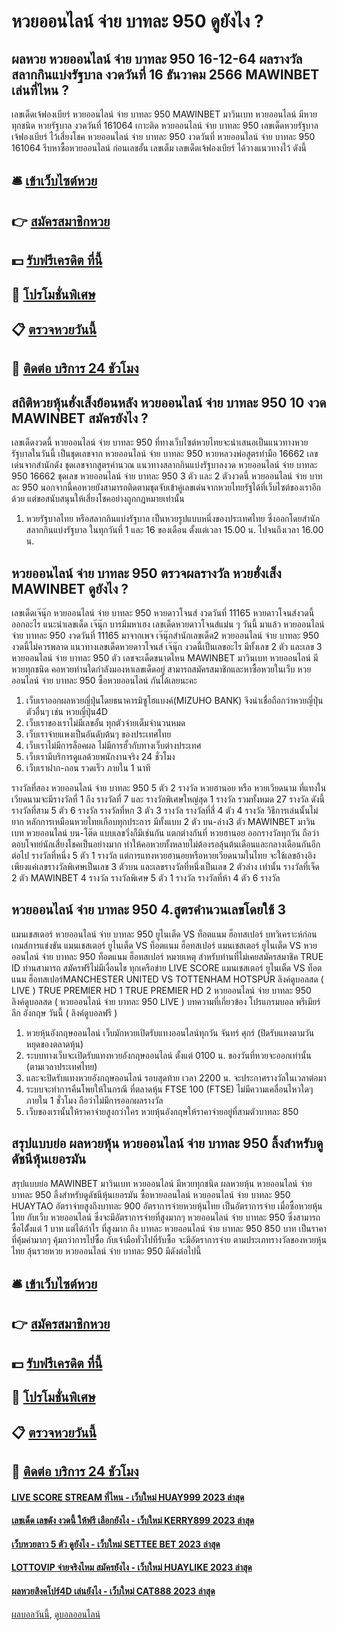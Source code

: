 # หวยออนไลน์ จ่าย บาทละ 950 ดูยังไง ?
## ผลหวย หวยออนไลน์ จ่าย บาทละ 950 16-12-64 ผลรางวัลสลากกินแบ่งรัฐบาล งวดวันที่ 16 ธันวาคม 2566 MAWINBET เล่นที่ไหน ?
เลขเด็ดเจ้ฟองเบียร์ หวยออนไลน์ จ่าย บาทละ 950 MAWINBET มาวินเบท หวยออนไลน์ มีหวยทุกชนิด หวยรัฐบาล งวดวันที่ 161064
เกาะติด หวยออนไลน์ จ่าย บาทละ 950 เลขเด็ดหวยรัฐบาล เจ้ฟองเบียร์ ไว้เสี่ยงโชค หวยออนไลน์ จ่าย บาทละ 950 งวดวันที่ หวยออนไลน์ จ่าย บาทละ 950 161064 รีบหาซื้อหวยออนไลน์ ก่อนเลขอั้น เลขเต็ม เลขเด็ดเจ้ฟองเบียร์ ได้วางแนวทางไว้ ดังนี้

## 🛎 [เข้าเว็บไซต์หวย](https://bit.ly/3BG5bNw)
## 👉 [สมัครสมาชิกหวย](https://bit.ly/3BG5bNw)
## 💵 [รับฟรีเครดิต ที่นี้](https://bit.ly/3C3mvgS)
## 👑 [โปรโมชั่นพิเศษ](https://bit.ly/3C3mvgS)
## 📋 [ตรวจหวยวันนี้](https://bit.ly/3C3mvgS)
## 📱 [ติดต่อ บริการ 24 ชัวโมง](https://bit.ly/3C3mvgS)

## สถิติหวยหุ้นฮั่งเส็งย้อนหลัง หวยออนไลน์ จ่าย บาทละ 950 10 งวด MAWINBET สมัครยังไง ?
เลขเด็ดงวดนี้ หวยออนไลน์ จ่าย บาทละ 950 ที่ทางเว็บไซต์หวยไทยจะนำเสนอเป็นแนวทางหวยรัฐบาลในวันนี้ เป็นชุดเลขจาก หวยออนไลน์ จ่าย บาทละ 950 หวยหลวงพ่อสูตรทำมือ 16662 เลขเด่นจากสำนักดัง ชุดเลขจากสูตรคำนวณ แนวทางสลากกินแบ่งรัฐบาลงวด หวยออนไลน์ จ่าย บาทละ 950 16662 ชุดเลข หวยออนไลน์ จ่าย บาทละ 950 3 ตัว และ 2 ตัวงวดนี้ หวยออนไลน์ จ่าย บาทละ 950 นอกจากนี้คอหวยยังสามารถติดตามชุดจับเข้าคู่เลขเด่นจากหวยไทยรัฐได้ที่เว็บไซต์ของเราอีกด้วย แต่ขอสนับสนุนให้เสี่ยงโชคอย่างถูกกฎหมายเท่านั้น
1. หวยรัฐบาลไทย หรือสลากกินแบ่งรัฐบาล เป็นหวยรูปแบบหนึ่งของประเทศไทย ซึ่งออกโดยสำนักสลากกินแบ่งรัฐบาล ในทุกวันที่ 1 และ 16 ของเดือน ตั้งแต่เวลา 15.00 น. ไปจนถึงเวลา 16.00 น.

## หวยออนไลน์ จ่าย บาทละ 950 ตรวจผลรางวัล หวยฮั่งเส็ง MAWINBET ดูยังไง ?
เลขเด็ดเจ๊นุ๊ก หวยออนไลน์ จ่าย บาทละ 950 หวยดาวโจนส์ งวดวันที่ 11165
หวยดาวโจนส์งวดนี้ออกอะไร แนะนำเลขเด็ด เจ๊นุ๊ก บารมีมหาเฮง เลขเด็ดหวยดาวโจนส์แม่น ๆ วันนี้ มาแล้ว หวยออนไลน์ จ่าย บาทละ 950 งวดวันที่ 11165 มาจากเพจ เจ๊นุ๊กสำนักเลขเด็ด2 หวยออนไลน์ จ่าย บาทละ 950 งวดนี้ไม่ควรพลาด แนวทางเลขเด็ดหวยดาวโจนส์ เจ๊นุ๊ก งวดนี้เป็นเลขอะไร มีทั้งเลข 2 ตัว และเลข 3 หวยออนไลน์ จ่าย บาทละ 950 ตัว เลขจะเด็ดขนาดไหน MAWINBET มาวินเบท หวยออนไลน์ มีหวยทุกชนิด คอหวยท่านใดกำลังมองหาเลขเด็ดอยู่ สามารถสมัครสมาชิกและหาซื้อหวยในเว็บ หวยออนไลน์ จ่าย บาทละ 950 ซื้อหวยออนไลน์ กันได้เลยนะคะ
1. เว็บเราออกผลหวยญี่ปุ่นโดยธนาคารมิซูโฮแบงค์(MIZUHO BANK) จึงน่าเชื่อถือกว่าหวยญี่ปุ่นตัวอื่นๆ เช่น หวยญี่ปุ่น4D
2. เว็บเราของเราไม่มีเลขอั้น ทุกตัวจ่ายเต็มจำนวนหมด
3. เว็บเราจ่ายแพงเป็นอันดับต้นๆ ของประเทศไทย
4. เว็บเราไม่มีการล็อคผล ไม่มีการฮั้วกับทางเว็บต่างประเทศ
5. เว็บเรามีบริการดูแลด้วยพนักงานจริง 24 ชั่วโมง
6. เว็บเราฝาก-ถอน รวดเร็ว ภายใน 1 นาที

รางวัลที่สอง หวยออนไลน์ จ่าย บาทละ 950 5 ตัว 2 รางวัล
หวยฮานอย หรือ หวยเวียดนาม ที่แทงในเวียดนามจะมีรางวัลที่ 1 ถึง รางวัลที่ 7 และ รางวัลพิเศษใหญ่สุด 1 รางวัล
รวมทั้งหมด 27 รางวัล ดังนี้
รางวัลที่สาม 5 ตัว 6 รางวัล
รางวัลที่หก 3 ตัว 3 รางวัล
รางวัลที่สี่ 4 ตัว 4 รางวัล
วิธีการเล่นนั้นไม่ยาก หลักการเหมือนหวยไทยเกือบทุกประการ มีทั้งแบบ 2 ตัว บน-ล่าง3 ตัว MAWINBET มาวินเบท หวยออนไลน์ บน-โต๊ด แบบเลขวิ่งก็มีเช่นกัน แตกต่างกันที่ หวยฮานอย ออกรางวัลทุกวัน ถือว่าตอบโจทย์นักเสี่ยงโชคเป็นอย่างมาก ทำให้คอหวยทั้งหลายไม่ต้องรอลุ้นต้นเดือนและกลางเดือนกันอีกต่อไป
รางวัลที่หนึ่ง 5 ตัว 1 รางวัล
แต่การแทงหวยฮานอยหรือหวยเวียดนามในไทย จะใช้เลขอ้างอิงเพียงแค่เลขรางวัลพิเศษเป็นเลข 3 ตัวบน และเลขรางวัลที่หนึ่งเป็นเลข 2 ตัวล่าง เท่านั้น
รางวัลที่เจ็ด 2 ตัว MAWINBET 4 รางวัล
รางวัลพิเศษ 5 ตัว 1 รางวัล
รางวัลที่ห้า 4 ตัว 6 รางวัล

## หวยออนไลน์ จ่าย บาทละ 950 4.สูตรคำนวนเลขโดยใช้ 3
แมนเชสเตอร์ หวยออนไลน์ จ่าย บาทละ 950 ยูไนเต็ด VS ท็อตแนม ฮ็อทสเปอร์
บทวิเคราะห์ก่อนเกมส์การแข่งขัน แมนเชสเตอร์ ยูไนเต็ด VS ท็อตแนม ฮ็อทสเปอร์
แมนเชสเตอร์ ยูไนเต็ด VS หวยออนไลน์ จ่าย บาทละ 950 ท็อตแนม ฮ็อทสเปอร์
หมายเหตุ สำหรับท่านที่ไม่เคยสมัครสมาชิค TRUE ID ท่านสามารถ สมัครฟรีไม่มีเงื่อนไข ทุกเครือข่าย
LIVE SCORE แมนเชสเตอร์ ยูไนเต็ด VS ท็อตแนม ฮ็อทสเปอร์MANCHESTER UNITED VS TOTTENHAM HOTSPUR
ลิงค์ดูบอลสด ( LIVE )
 TRUE PREMIER HD 1 
 TRUE PREMIER HD 2 
 หวยออนไลน์ จ่าย บาทละ 950 ลิงค์ดูบอลสด ( หวยออนไลน์ จ่าย บาทละ 950 LIVE ) 
บทความที่เกี่ยวข้อง
โปรแกรมบอล พรีเมียร์ลีก อังกฤษ วันนี้ ( ลิงค์ดูบอลฟรี )
1. หวยหุ้นอังกฤษออนไลน์ เว็บมักหวยเปิดรับแทงออนไลน์ทุกวัน จันทร์ ศุกร์ (ปิดรับแทงตามวันหยุดของตลาดหุ้น)
2. ระบบทางเว็บจะเปิดรับแทงหวยอังกฤษออนไลน์ ตั้งแต่ 0100 น. ของวันที่หวยจะออกเท่านั้น (ตามเวลาประเทศไทย)
3. และจะปิดรับแทงหวยอังกฤษออนไลน์ รอบสุดท้าย เวลา 2200 น. จะประกาศรางวัลในเวลาต่อมา
4. ระบบจะทำการคืนโพยให้ในกรณี ที่ตลาดหุ้น FTSE 100 (FTSE) ไม่มีความเคลื่อนไหวใดๆ ภายใน 1 ชั่วโมง ถือว่าไม่มีการออกผลรางวัล
5. เว็บของเรานั้นให้ราคาจ่ายสูงกว่าใคร หวยหุ้นอังกฤษให้ราคาจ่ายอยู่ที่สามตัวบาทละ 850

## สรุปแบบย่อ ผลหวยหุ้น หวยออนไลน์ จ่าย บาทละ 950 ลิ้งสำหรับดูดัชนีหุ้นเยอรมัน
สรุปแบบย่อ MAWINBET มาวินเบท หวยออนไลน์ มีหวยทุกชนิด ผลหวยหุ้น หวยออนไลน์ จ่าย บาทละ 950 ลิ้งสำหรับดูดัชนีหุ้นเยอรมัน ซื้อหวยออนไลน์ หวยออนไลน์ จ่าย บาทละ 950 HUAYTAO อัตราจ่ายสูงถึงบาทละ 900
อัตราการจ่ายหวยหุ้นไทย เป็นอัตราการจ่าย เมื่อซื้อหวยหุ้นไทย กับเว็บ หวยออนไลน์ ซึ่งจะมีอัตราการจ่ายที่สูงมากๆ หวยออนไลน์ จ่าย บาทละ 950 ซึ่งสามารถซื้อได้ั้งแต่ 1 บาท แต่ได้กำไร ที่สูงมาก ถึง บาทละ หวยออนไลน์ จ่าย บาทละ 950 850 บาท เป็นราคาที่คุ้มค่ามากๆ คุ้มกว่าการไปซื้อ กับเจ้ามือทั่วไปที่รับซื้อ จะมีอัตราการจ่าย ตามประเภทรางวัลของหวยหุ้นไทย ลุ้นรวยหวย หวยออนไลน์ จ่าย บาทละ 950 มีดังต่อไปนี้

## 🛎 [เข้าเว็บไซต์หวย](https://bit.ly/3BG5bNw)
## 👉 [สมัครสมาชิกหวย](https://bit.ly/3BG5bNw)
## 💵 [รับฟรีเครดิต ที่นี้](https://bit.ly/3C3mvgS)
## 👑 [โปรโมชั่นพิเศษ](https://bit.ly/3C3mvgS)
## 📋 [ตรวจหวยวันนี้](https://bit.ly/3C3mvgS)
## 📱 [ติดต่อ บริการ 24 ชัวโมง](https://bit.ly/3C3mvgS)

#### [LIVE SCORE STREAM ที่ไหน - เว็บใหม่ HUAY999 2023 ล่าสุด](https://atom.io/themes/live%20score%20stream%20ที่ไหน%20-%20เว็บใหม่%20huay999%202023%20ล่าสุด)
#### [เลขเด็ด เลขดัง งวดนี้ ให้ฟรี เลือกยังไง - เว็บใหม่ KERRY899 2023 ล่าสุด](https://atom.io/themes/เลขเด็ด%20เลขดัง%20งวดนี้%20ให้ฟรี%20เลือกยังไง%20-%20เว็บใหม่%20kerry899%202023%20ล่าสุด)
#### [เว็บหวยลาว 5 ตัว ดูยังไง - เว็บใหม่ SETTEE BET 2023 ล่าสุด](https://atom.io/themes/เว็บหวยลาว%205%20ตัว%20ดูยังไง%20-%20เว็บใหม่%20settee%20bet%202023%20ล่าสุด)
#### [LOTTOVIP จ่ายจริงไหม สมัครยังไง - เว็บใหม่ HUAYLIKE 2023 ล่าสุด](https://atom.io/themes/lottovip%20จ่ายจริงไหม%20สมัครยังไง%20-%20เว็บใหม่%20huaylike%202023%20ล่าสุด)
#### [ผลหวยสิงคโปร์4D เล่นยังไง - เว็บใหม่ CAT888 2023 ล่าสุด](https://atom.io/themes/ผลหวยสิงคโปร์4d%20เล่นยังไง%20-%20เว็บใหม่%20cat888%202023%20ล่าสุด)

[ผลบอลวันนี้](https://siamsport.tv "ผลบอลวันนี้"), [ดูบอลออนไลน์](https://siamsport.tv/ดูบอลสด "ดูบอลออนไลน์")
